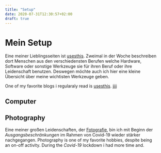 ```yaml
---
title: "Setup"
date: 2020-07-31T12:30:57+02:00
draft: true
---
```


# Mein Setup

Eine meiner Lieblingsseiten ist [usesthis](https://usesthis.com/). Zweimal in der Woche beschreiben dort Menschen aus den verschiedensten Berufen welche Hardware, Software oder sonstige Werkzeuge sie für ihren Beruf oder ihre Leidenschaft benutzen. Deswegen möchte auch ich hier eine kleine Übersicht über meine wichtisten Werkzeuge geben.

One of my favorite blogs i regularaly read is [usesthis](https://usesthis.com/). jjjj
## Computer

## Photography

Eine meiner großen Leidenschaften, der [Fotografie](https://www.instagram.com/sotsoguk/), bin ich mit Beginn der *Ausgangsbeschränkungen* im Rahmen von Covid-19 wieder stärker nachgegangen. 
Photography is one of my favorite hobbies, despite being an on-off activity. During the *Covid-19* lockdown i had more time and.




